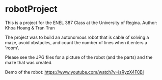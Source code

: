 # robotProject

This is a project for the ENEL 387 Class at the University of Regina.
Author: Khoa Hoang & Tran Tran

The project was to build an autonomous robot that is cable of solving a maze, avoid obstacles, and count the number of lines when it enters a 'room'.

Please see the JPG files for a picture of the robot (and the parts) and the maze that was created. 

Demo of the robot: https://www.youtube.com/watch?v=isRyzX4F0BI
